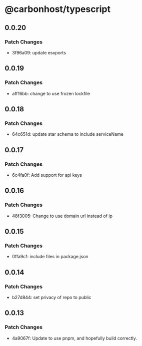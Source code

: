 # @carbonhost/typescript

## 0.0.20

### Patch Changes

- 3f96a09: update esxports

## 0.0.19

### Patch Changes

- aff16bb: change to use frozen lockfile

## 0.0.18

### Patch Changes

- 64c651d: update star schema to include serviceName

## 0.0.17

### Patch Changes

- 6c4fa0f: Add support for api keys

## 0.0.16

### Patch Changes

- 48f3005: Change to use domain url instead of ip

## 0.0.15

### Patch Changes

- 0ffa9cf: include files in package.json

## 0.0.14

### Patch Changes

- b27d844: set privacy of repo to public

## 0.0.13

### Patch Changes

- 4a9067f: Update to use pnpm, and hopefully build correctly.
